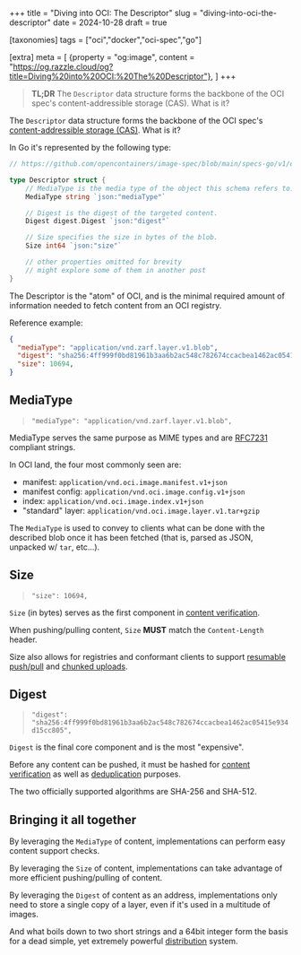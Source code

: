 +++
title = "Diving into OCI: The Descriptor"
slug = "diving-into-oci-the-descriptor"
date = 2024-10-28
draft = true

[taxonomies]
tags = ["oci","docker","oci-spec","go"]

[extra]
meta = [
    {property = "og:image", content = "https://og.razzle.cloud/og?title=Diving%20into%20OCI:%20The%20Descriptor"},
]
+++

> **TL;DR** The `Descriptor` data structure forms the backbone of the OCI spec's content-addressible storage (CAS). What is it?

<!-- more -->

The `Descriptor` data structure forms the backbone of the OCI spec's [content-addressible storage (CAS)](https://en.wikipedia.org/wiki/Content-addressable_storage). What is it?

In Go it's represented by the following type:

```go
// https://github.com/opencontainers/image-spec/blob/main/specs-go/v1/descriptor.go#L19-L50

type Descriptor struct {
	// MediaType is the media type of the object this schema refers to.
	MediaType string `json:"mediaType"`

	// Digest is the digest of the targeted content.
	Digest digest.Digest `json:"digest"`

	// Size specifies the size in bytes of the blob.
	Size int64 `json:"size"`

	// other properties omitted for brevity
	// might explore some of them in another post
}
```

The Descriptor is the "atom" of OCI, and is the minimal required amount of information needed to fetch content from an OCI registry.

Reference example:

```json
{
  "mediaType": "application/vnd.zarf.layer.v1.blob",
  "digest": "sha256:4ff999f0bd81961b3aa6b2ac548c782674ccacbea1462ac05415e934d15cc805",
  "size": 10694,
}
```

## MediaType

> `"mediaType": "application/vnd.zarf.layer.v1.blob",`

MediaType serves the same purpose as MIME types and are [RFC7231](https://www.rfc-editor.org/rfc/rfc7231#section-3.1.1.1) compliant strings.

In OCI land, the four most commonly seen are:

- manifest: `application/vnd.oci.image.manifest.v1+json`
- manifest config: `application/vnd.oci.image.config.v1+json`
- index: `application/vnd.oci.image.index.v1+json`
- "standard" layer: `application/vnd.oci.image.layer.v1.tar+gzip`

The `MediaType` is used to convey to clients what can be done with the described blob once it has been fetched (that is, parsed as JSON, unpacked w/ `tar`, etc...).

## Size

> `"size": 10694,`

`Size` (in bytes) serves as the first component in [content verification](https://github.com/opencontainers/distribution-spec/blob/main/spec.md#content-verification).

When pushing/pulling content, `Size` **MUST** match the `Content-Length` header.

Size also allows for registries and conformant clients to support
[resumable push/pull](https://github.com/opencontainers/distribution-spec/blob/main/spec.md#resumable-push) and
[chunked uploads](https://github.com/opencontainers/distribution-spec/blob/main/spec.md#pushing-a-blob-in-chunks).

## Digest

> `"digest": "sha256:4ff999f0bd81961b3aa6b2ac548c782674ccacbea1462ac05415e934d15cc805",`

`Digest` is the final core component and is the most "expensive".

Before any content can be pushed, it must be hashed for
[content verification](https://github.com/opencontainers/distribution-spec/blob/main/spec.md#content-verification)
as well as [deduplication](https://github.com/opencontainers/distribution-spec/blob/main/spec.md#layer-upload-de-duplication)
purposes.

The two officially supported algorithms are SHA-256 and SHA-512.

## Bringing it all together

By leveraging the `MediaType` of content, implementations can perform easy content support checks.

By leveraging the `Size` of content, implementations can take advantage of more efficient pushing/pulling of content.

By leveraging the `Digest` of content as an address, implementations only need to store a single copy of a layer, even if it's used in a multitude of images.

And what boils down to two short strings and a 64bit integer form the basis for a dead simple, yet extremely powerful [distribution](https://github.com/opencontainers/distribution-spec/blob/main/spec.md) system.

